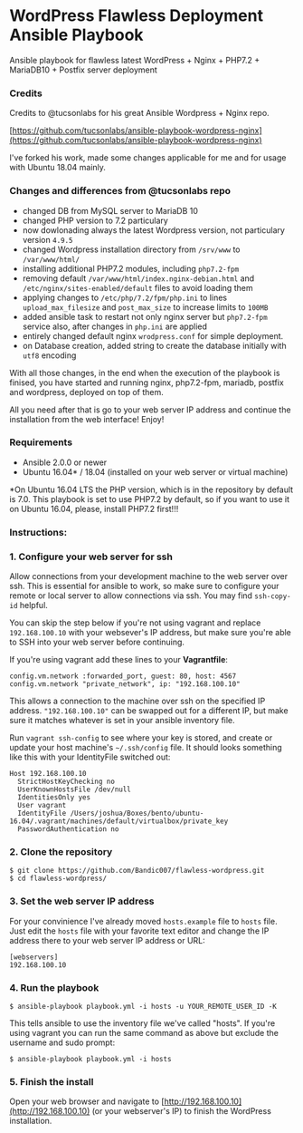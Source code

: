 # WordPress Flawless Deployment Ansible Playbook
Ansible playbook for flawless latest WordPress + Nginx + PHP7.2 + MariaDB10 + Postfix server deployment

### Credits
Credits to @tucsonlabs for his great Ansible Wordpress + Nginx repo.

[https://github.com/tucsonlabs/ansible-playbook-wordpress-nginx](https://github.com/tucsonlabs/ansible-playbook-wordpress-nginx)

I've forked his work, made some changes applicable for me and for usage with Ubuntu 18.04 mainly.

### Changes and differences from @tucsonlabs repo
 - changed DB from MySQL server to MariaDB 10
 - changed PHP version to 7.2 particulary
 - now dowlonading always the latest Wordpress version, not particulary version `4.9.5`
 - changed Wordpress installation directory from `/srv/www` to `/var/www/html/`
 - installing additional PHP7.2 modules, including `php7.2-fpm`
 - removing default `/var/www/html/index.nginx-debian.html` and `/etc/nginx/sites-enabled/default` files to avoid loading them
 - applying changes to `/etc/php/7.2/fpm/php.ini` to lines `upload_max_filesize` and `post_max_size` to increase limits to `100MB`
 - added ansible task to restart not only nginx server but `php7.2-fpm` service also, after changes in `php.ini` are applied
 - entirely changed default nginx `wrodpress.conf` for simple deployment.
 - on Database creation, added string to create the database initially with `utf8` encoding

With all those changes, in the end when the execution of the playbook is finised, you have started and running nginx, php7.2-fpm, mariadb, postfix and wordpress, deployed on top of them.

All you need after that is go to your web server IP address and continue the installation from the web interface!
Enjoy!

### Requirements
- Ansible 2.0.0 or newer
- Ubuntu 16.04* / 18.04 (installed on your web server or virtual machine)

*On Ubuntu 16.04 LTS the PHP version, which is in the repository by default is 7.0. This playbook is set to use PHP7.2 by default, so if you want to use it on Ubuntu 16.04, please, install PHP7.2 first!!!

### Instructions:

### 1. Configure your web server for ssh

Allow connections from your development machine to the web server over ssh. This is essential for ansible to work, so make sure to configure your remote or local server to allow connections via ssh. You may find `ssh-copy-id` helpful. 

You can skip the step below if you're not using vagrant and replace `192.168.100.10` with your websever's IP address, but make sure you're able to SSH into your web server before continuing.

If you're using vagrant add these lines to your **Vagrantfile**:

```
config.vm.network :forwarded_port, guest: 80, host: 4567
config.vm.network "private_network", ip: "192.168.100.10"
```

This allows a connection to the machine over ssh on the specified IP address. `"192.168.100.10"` can be swapped out for a different IP, but make sure it matches whatever is set in your ansible inventory file. 

Run `vagrant ssh-config` to see where your key is stored, and create or update your host machine's `~/.ssh/config` file. It should looks something like this with your IdentityFile switched out:

```
Host 192.168.100.10
  StrictHostKeyChecking no
  UserKnownHostsFile /dev/null
  IdentitiesOnly yes
  User vagrant
  IdentityFile /Users/joshua/Boxes/bento/ubuntu-16.04/.vagrant/machines/default/virtualbox/private_key
  PasswordAuthentication no
```

### 2. Clone the repository

```
$ git clone https://github.com/Bandic007/flawless-wordpress.git
$ cd flawless-wordpress/
```

### 3. Set the web server IP address

For your convinience I've already moved `hosts.example`  file to `hosts` file.
Just edit the `hosts` file with your favorite text editor and change the IP address there to your web server IP address or URL:

```
[webservers]
192.168.100.10
```

### 4. Run the playbook

```
$ ansible-playbook playbook.yml -i hosts -u YOUR_REMOTE_USER_ID -K
```

This tells ansible to use the inventory file we've called "hosts". If you're using vagrant you can run the same command as above but exclude the username and sudo prompt:

```
$ ansible-playbook playbook.yml -i hosts
```

### 5. Finish the install

Open your web browser and navigate to [http://192.168.100.10](http://192.168.100.10) (or your webserver's IP) to finish the WordPress installation.
